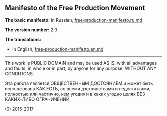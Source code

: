 ## Manifesto of the Free Production Movement

**The basic manifesto:** in Russian, [free-production-manifesto.ru.md](free-production-manifesto.ru.md)

**The version number:** 2.0

**The translations:**

* in English, [free-production-manifesto.en.md](free-production-manifesto.en.md)

------------------------------------------------------------------

This work is PUBLIC DOMAIN and may be used AS IS, with all advantages and faults, in whole or in part,
by anyone for any purpose, WITHOUT ANY CONDITIONS.

Эта работа является ОБЩЕСТВЕННЫМ ДОСТОЯНИЕМ и может быть использована КАК ЕСТЬ, со всеми достоинствами и недостатками, полностью или частично, кем угодно и в каких угодно целях БЕЗ КАКИХ-ЛИБО ОГРАНИЧЕНИЙ.

(0) 2015-2017